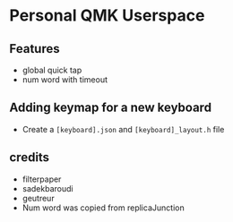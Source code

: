 Personal QMK Userspace
=========================

## Features
* global quick tap
* num word with timeout

## Adding keymap for a new keyboard
* Create a `[keyboard].json` and `[keyboard]_layout.h` file

## credits
* filterpaper
* sadekbaroudi
* geutreur
* Num word was copied from replicaJunction
